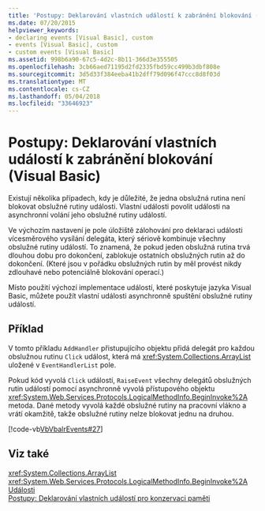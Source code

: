 ```yaml
---
title: 'Postupy: Deklarování vlastních událostí k zabránění blokování (Visual Basic)'
ms.date: 07/20/2015
helpviewer_keywords:
- declaring events [Visual Basic], custom
- events [Visual Basic], custom
- custom events [Visual Basic]
ms.assetid: 998b6a90-67c5-4d2c-8b11-366d3e355505
ms.openlocfilehash: 3cb66aed71195d2fd2335fbd59cc499b3dbf808e
ms.sourcegitcommit: 3d5d33f384eeba41b2dff79d096f47ccc8d8f03d
ms.translationtype: MT
ms.contentlocale: cs-CZ
ms.lasthandoff: 05/04/2018
ms.locfileid: "33646923"
---
```

# <a name="how-to-declare-custom-events-to-avoid-blocking-visual-basic"></a>Postupy: Deklarování vlastních událostí k zabránění blokování (Visual Basic)
Existují několika případech, kdy je důležité, že jedna obslužná rutina není blokovat obslužné rutiny události. Vlastní události povolit události na asynchronní volání jeho obslužné rutiny událostí.  
  
 Ve výchozím nastavení je pole úložiště zálohování pro deklaraci události vícesměrového vysílání delegáta, který sériově kombinuje všechny obslužné rutiny událostí. To znamená, že pokud jeden obslužná rutina trvá dlouhou dobu pro dokončení, zablokuje ostatních obslužných rutin až do dokončení. (Které jsou v pořádku obslužných rutin by měl provést nikdy zdlouhavé nebo potenciálně blokování operací.)  
  
 Místo použití výchozí implementace událostí, které poskytuje jazyka Visual Basic, můžete použít vlastní události asynchronně spuštění obslužné rutiny událostí.  
  
## <a name="example"></a>Příklad  
 V tomto příkladu `AddHandler` přistupujícího objektu přidá delegát pro každou obslužnou rutinu `Click` událost, která má <xref:System.Collections.ArrayList> uložené v `EventHandlerList` pole.  
  
 Pokud kód vyvolá `Click` událostí, `RaiseEvent` všechny delegátů obslužných rutin událostí pomocí asynchronně vyvolá přístupového objektu <xref:System.Web.Services.Protocols.LogicalMethodInfo.BeginInvoke%2A> metoda. Dané metody vyvolá každé obslužné rutiny na pracovní vlákno a vrátí okamžitě, takže obslužné rutiny nelze blokovat jednu na druhou.  
  
 [!code-vb[VbVbalrEvents#27](../../../../visual-basic/language-reference/statements/codesnippet/VisualBasic/how-to-declare-custom-events-to-avoid-blocking_1.vb)]  
  
## <a name="see-also"></a>Viz také  
 <xref:System.Collections.ArrayList>  
 <xref:System.Web.Services.Protocols.LogicalMethodInfo.BeginInvoke%2A>  
 [Události](../../../../visual-basic/programming-guide/language-features/events/index.md)  
 [Postupy: Deklarování vlastních událostí pro konzervaci paměti](../../../../visual-basic/programming-guide/language-features/events/how-to-declare-custom-events-to-conserve-memory.md)
